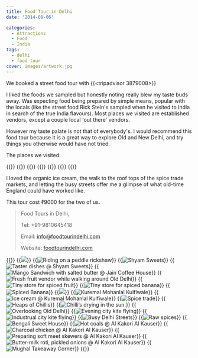 ```yaml
---
title: Food Tour in Delhi
date: '2014-08-06'

categories:
  - Attractions
  - Food
  - India
tags:
  - delhi
  - food tour
cover: images/artwork.jpg
---
```


We booked a street food tour with {{<tripadvisor 3879008>}}

I liked the foods we sampled but honestly noting really blew my taste buds away. Was expecting food being prepared by simple means, popular with the locals (like the street food Rick Stein's sampled when he visited to India in search of the true India flavours). Most places we visited are established vendors, except a couple local 'out there' vendors.

However my taste palate is not that of everybody's. I would recommend this food tour because it is a great way to explore Old and New Delhi, and try things you otherwise would have not tried.

The places we visited:

{{<place ChIJOd0erhf9DDkRL0sAtLVxVlU>}}
{{<place ChIJ98Iz0xn9DDkR6rLdEQeYlY8>}}
{{<place ChIJAQAAZCL9DDkRpHc0CNZDrF0>}}
{{<place ChIJV7TFzC39DDkRZmP0aybxUp4>}}
{{<place ChIJrcLS-B_jDDkR2l1k_p6HGVg>}}
{{<place ChIJv7TPv5gdDTkRWou5UCOM5FI>}}
{{<place ChIJvbV2lq5bwokRUusDwWEkchY>}}

I loved the organic ice cream, the walk to the roof tops of the spice trade markets, and letting the busy streets offer me a glimpse of what old-time England could have worked like.



This tour cost ₹9000 for the two of us.

> Food Tours in Delhi,
> 
> Tel: +91-9810645418
> 
> Email: [info@foodtourindelhi.com](mailto:info@foodtourindelhi.com)
> 
> Website: [foodtourindelhi.com](https://foodtourindelhi.com/)


{{<gallery>}}
  {{<img src="images/581208_502219656534993_1773788823_n1.jpg">}}
  {{<img src="images/IMG_4101.jpg" title="Riding on a peddle rickshaw">}}
  {{<img src="images/IMG_4105.jpg" title="Shyam Sweets">}}
  {{<img src="images/DSC00559.jpg" title="Taster dishes @ Shyam Sweets">}}
  {{<img src="images/IMG_4108.jpg" title="Mango Sandwich with salted butter @ Jain Coffee House">}}
  {{<img src="images/IMG_4110.jpg" title="Fresh fruit vendor while walking around Old Delhi">}}
  {{<img src="images/IMG_4113.jpg" title="Tiny store for spiced fruit">}}
  {{<img src="images/DSC00561.jpg" title="Tiny store for spiced banana" oriantation="portrait">}}
  {{<img src="images/DSC00563.jpg" title="Spiced Banana">}}
  {{<img src="images/DSC00562.jpg" oriantation="portrait">}}
  {{<img src="images/IMG_4115.jpg" title="Kuremal Mohanlal Kulfiwale">}}
  {{<img src="images/IMG_4114.jpg" title="Ice cream @ Kuremal Mohanlal Kulfiwale">}}
  {{<img src="images/PANO_20140806_182651.jpg" title="Spice trade">}}
  {{<img src="images/IMG_4120.jpg" title="Heaps of Chillis">}}
  {{<img src="images/DSC00568.jpg" title="Chilli&#8217;s drying in the sun.">}}
  {{<img src="images/PANO_20140806_182714.jpg" title="Overlooking Old Delhi">}}
  {{<img src="images/DSC00570.jpg" title="Evening city kite flying">}}
  {{<img src="images/DSC00571.jpg" title="Industrual city kite flying">}}
  {{<img src="images/IMG_4119.jpg" title="Busy Delhi Streets">}}
  {{<img src="images/DSC00577.jpg" title="Raw spices">}}
  {{<img src="images/IMG_4132.jpg" title="Bengali Sweet House">}}
  {{<img src="images/hot-coals.jpg" title="Hot coals @ Al Kakori Al Kauser">}}
  {{<img src="images/IMG_4133.jpg" title="Charcoal chicken @ Al Kakori Al Kauser">}}
  {{<img src="images/DSC00578.jpg" title="Preparing soft meet skewers @ Al Kakori Al Kauser">}}
  {{<img src="images/IMG_4135.jpg" title="Butter-milk roti, pickled onions @ Al Kakori Al Kauser">}}
  {{<img src="images/IMG_4136.jpg" title="Mughal Takeaway Corner">}}
{{</gallery>}}
